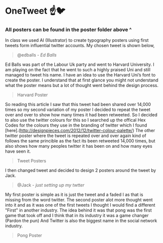 # OneTweet :point_up::bird:

### All posters can be found in the poster folder above ^

In class we used AI (Illustrator) to create typography posters using first tweets form influential twitter accounts. My chosen tweet is shown below,

> @edballs - _Ed Balls_

Ed Balls was part of the Labour Uk party and went to Harvard University. I am playing on the fact that he went to such a highly praised Uni and still managed to tweet his name. I have an idea to use the Harvard Uni’s font to create the poster. I understand that at first glance you might not understand what the poster means but a lot of thought went behind the design process.

> Harvard Poster

So reading this article I saw that this tweet had been shared over 14,000 times so my second variation of my poster I decided to repeat the tweet over and over to show how many times it had been retweeted. So I decided to also use the twitter colours for this so I searched up the offical Hex Codes for the colours they use in the branding of twitter which I found [here].(http://designpieces.com/2012/12/twitter-colour-palette/) The other twitter poster where the tweet is repeated over and over again kind of follows the same princible as the fact its been retweeted 14,000 times, but also shows how many peoples twitter it has been on and how many eyes have seen it.

> Tweet Posters

I then changed tweet and decided to design 2 posters around the tweet by Jack.

> @Jack - _just setting up my twtter_

My first poster is simple as it is just the tweet and a faded I as that is missing from the word twitter. The second poster alot more thought went into it and as it was one of the first tweets I thought I would find a different "First" in another industry. The idea behind it was that pong was the first game that took off and I think that in its industry it was a game changer (Pardon the pun) And Twitter is also the biggest name in the social network industry.

> Pong Poster
